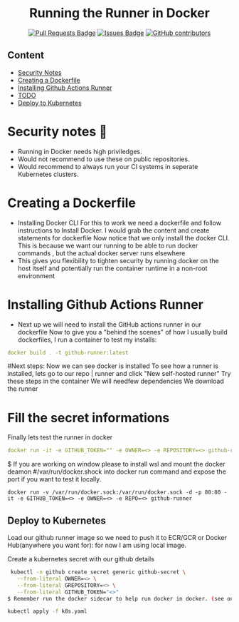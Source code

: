 <h1 align="center">Running the Runner in Docker</h1>
<div align="center">
<a href="https://github.com/henrylam-250194/github-actions-runner-self-host/pulls"><img src="https://img.shields.io/github/issues-pr/henrylam-250194/github-actions-runner-self-host" alt="Pull Requests Badge"/></a>
<a href="https://github.com/henrylam-250194/github-actions-runner-self-host/issues"><img src="https://img.shields.io/github/issues/henrylam-250194/github-actions-runner-self-host" alt="Issues Badge"/></a>
<a href="https://github.com/henrylam-250194/github-actions-runner-self-host/graphs/contributors"><img alt="GitHub contributors" src="https://img.shields.io/github/contributors/henrylam-250194/github-actions-runner-self-host?color=2b9348"></a>
</div>

## Content
  - [Security Notes](#security-notes)
  - [Creating a Dockerfile](#creating-a-dockerfile)
  - [Installing Github Actions Runner](#installing-github-actions-runner)
  - [TODO](#fill-the-secret-informations)
  - [Deploy to Kubernetes](#deploy-to-kubernetes)

    
# Security notes :pencil:

  - Running in Docker needs high priviledges.
  - Would not recommend to use these on public repositories.
  - Would recommend to always run your CI systems in seperate Kubernetes clusters.

# Creating a Dockerfile

  - Installing Docker CLI For this to work we need a dockerfile and follow instructions to Install Docker. I would grab the content and create statements for dockerfile Now notice that we only install the docker CLI. This is because we want our running to be able to run docker commands , but the actual docker server runs elsewhere
  - This gives you flexibility to tighten security by running docker on the host itself and potentially run the container runtime in a non-root environment

# Installing Github Actions Runner

  - Next up we will need to install the GitHub actions runner in our dockerfile Now to give you a "behind the scenes" of how I usually build dockerfiles, I run a container to test my installs:
  ```yaml
  docker build . -t github-runner:latest
  ```
#Next steps:
  Now we can see docker is installed
  To see how a runner is installed, lets go to our repo | runner and click "New self-hosted runner"
  Try these steps in the container
  We will needfew dependencies
  We download the runner
  
# Fill the secret informations
Finally lets test the runner in docker
```yaml
docker run -it -e GITHUB_TOKEN="" -e OWNER=<> -e REPOSITORY=<> github-runner
```
$ If you are working on window please to install wsl and mount the docker deamon #/var/run/docker.shock into docker run command and expose the port if you want to test it locally.
```
docker run -v /var/run/docker.sock:/var/run/docker.sock -d -p 80:80 -it -e GITHUB_TOKEN=<> -e OWNER=<> -e REPO=<> github-runner
```

## Deploy to Kubernetes 

Load our github runner image so we need to push it to ECR/GCR or Docker Hub(anywhere you want for):
for now I am using local image.

Create a kubernetes secret with our github details 

```bash
 kubectl -n github create secret generic github-secret \
   --from-literal OWNER=<> \
   --from-literal GREPOSITORY=<> \
   --from-literal GITHUB_TOKEN="<>" 
$ Remember run the docker sidecar to help run docker in docker. (see on k8s.yaml)
```
```bash
kubectl apply -f k8s.yaml
```
